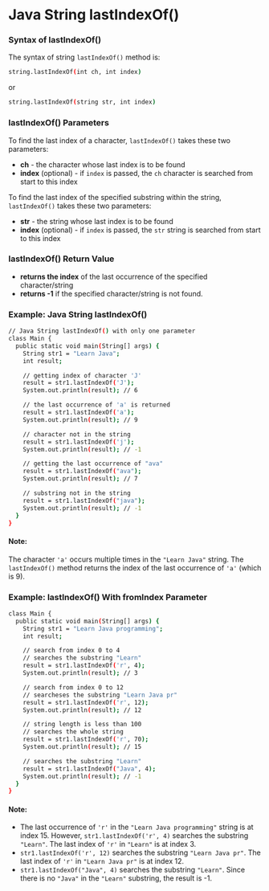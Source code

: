 # Java String lastIndexOf()

### Syntax of lastIndexOf()
The syntax of string `lastIndexOf()` method is:
```sh
string.lastIndexOf(int ch, int index)
```
or
```sh
string.lastIndexOf(string str, int index)
```

### lastIndexOf() Parameters
To find the last index of a character, `lastIndexOf()` takes these two parameters:
- **ch** - the character whose last index is to be found
- **index** (optional) - if `index` is passed, the `ch` character is searched from start to this index

To find the last index of the specified substring within the string, `lastIndexOf()` takes these two parameters:
- **str** - the string whose last index is to be found
- **index** (optional) - if `index` is passed, the `str` string is searched from start to this index



### lastIndexOf() Return Value
- **returns the index** of the last occurrence of the specified character/string
- **returns -1** if the specified character/string is not found.


### Example: Java String lastIndexOf()
```sh
// Java String lastIndexOf() with only one parameter
class Main {
  public static void main(String[] args) {
    String str1 = "Learn Java";
    int result;

    // getting index of character 'J'
    result = str1.lastIndexOf('J');
    System.out.println(result); // 6

    // the last occurrence of 'a' is returned
    result = str1.lastIndexOf('a');
    System.out.println(result); // 9

    // character not in the string
    result = str1.lastIndexOf('j');
    System.out.println(result); // -1

    // getting the last occurrence of "ava"
    result = str1.lastIndexOf("ava");
    System.out.println(result); // 7

    // substring not in the string
    result = str1.lastIndexOf("java");
    System.out.println(result); // -1
  }
}
```
#### Note:
The character `'a'` occurs multiple times in the `"Learn Java"` string. The `lastIndexOf()` method returns the index of the last occurrence of `'a'` (which is 9).

### Example: lastIndexOf() With fromIndex Parameter
```sh
class Main {
  public static void main(String[] args) {
    String str1 = "Learn Java programming";
    int result;

    // search from index 0 to 4
    // searches the substring "Learn"
    result = str1.lastIndexOf('r', 4);
    System.out.println(result); // 3

    // search from index 0 to 12
    // searcheses the substring "Learn Java pr"
    result = str1.lastIndexOf('r', 12);
    System.out.println(result); // 12

    // string length is less than 100
    // searches the whole string
    result = str1.lastIndexOf('r', 70);
    System.out.println(result); // 15

    // searches the substring "Learn"
    result = str1.lastIndexOf("Java", 4);
    System.out.println(result); // -1
  }
}
```

#### Note:
- The last occurrence of `'r'` in the `"Learn Java programming"` string is at index 15. However, `str1.lastIndexOf('r', 4)` searches the substring `"Learn"`. The last index of `'r'` in `"Learn"` is at index 3.
- `str1.lastIndexOf('r', 12)` searches the substring `"Learn Java pr"`. The last index of `'r'` in `"Learn Java pr"` is at index 12.
- `str1.lastIndexOf("Java", 4)` searches the substring `"Learn"`. Since there is no `"Java"` in the `"Learn"` substring, the result is -1.
